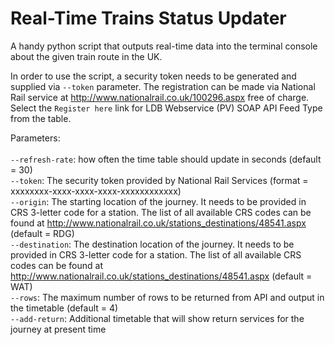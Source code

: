 # Real-Time Trains Status Updater 

A handy python script that outputs real-time data into the terminal console about the given train route in the UK. 

In order to use the script, a security token needs to be generated and supplied via `--token` parameter. The registration can be made via National Rail service at http://www.nationalrail.co.uk/100296.aspx free of charge. Select the `Register here` link for LDB Webservice (PV) SOAP API Feed Type from the table. 

Parameters:<br />
<br />
`--refresh-rate`: how often the time table should update in seconds (default = 30)<br />
`--token`: The security token provided by National Rail Services (format = xxxxxxxx-xxxx-xxxx-xxxx-xxxxxxxxxxxx)<br />
`--origin`: The starting location of the journey. It needs to be provided in CRS 3-letter code for a station. The list of all available CRS codes can be found at http://www.nationalrail.co.uk/stations_destinations/48541.aspx (default = RDG)<br />
`--destination`: The destination location of the journey. It needs to be provided in CRS 3-letter code for a station. The list of all available CRS codes can be found at http://www.nationalrail.co.uk/stations_destinations/48541.aspx (default = WAT)<br />
`--rows`: The maximum number of rows to be returned from API and output in the timetable (default = 4)<br />
`--add-return`: Additional timetable that will show return services for the journey at present time<br />
